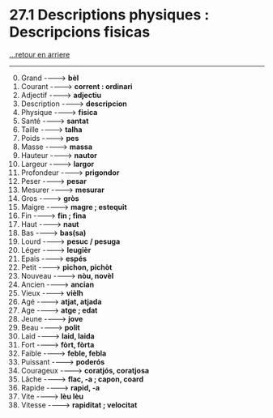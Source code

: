 # 27.1 Descriptions physiques : Descripcions fisicas

[...retour en arriere](../../../menu_fiches.md)

---

0. Grand  ----> **bèl**
1. Courant ----> **corrent : ordinari** 
2. Adjectif ----> **adjectiu**
3. Description ----> **descripcion** 
4. Physique ----> **fisica**
5. Santé ----> **santat**
6. Taille ----> **talha**
7. Poids ----> **pes**
8. Masse ----> **massa**
9. Hauteur ----> **nautor**
10. Largeur ----> **largor**
11. Profondeur ----> **prigondor**
12. Peser ----> **pesar**
13. Mesurer ----> **mesurar**
14. Gros ----> **gròs**
15. Maigre ----> **magre ; estequit**
16. Fin ----> **fin ; fina**
17. Haut ----> **naut**
18. Bas ----> **bas(sa)**
19. Lourd ----> **pesuc / pesuga**
20. Léger ----> **leugièr**
21. Epais ----> **espés**
22. Petit  ----> **pichon, pichòt**
23. Nouveau ----> **nòu, novèl**
24. Ancien ----> **ancian**
25. Vieux ----> **vièlh**
26. Agé ----> **atjat, atjada**
27. Age ----> **atge ; edat**
28. Jeune  ----> **jove**
29. Beau  ----> **polit**
30. Laid  ----> **laid, laida**
31. Fort  ----> **fòrt, fòrta**
32. Faible ----> **feble, febla**
33. Puissant ----> **poderós**
34. Courageux ----> **coratjós, coratjosa**
35. Lâche ----> **flac, -a ; capon, coard**
38. Rapide  ----> **rapid, -a**
39. Vite ----> **lèu lèu**
40. Vitesse ----> **rapiditat ; velocitat**